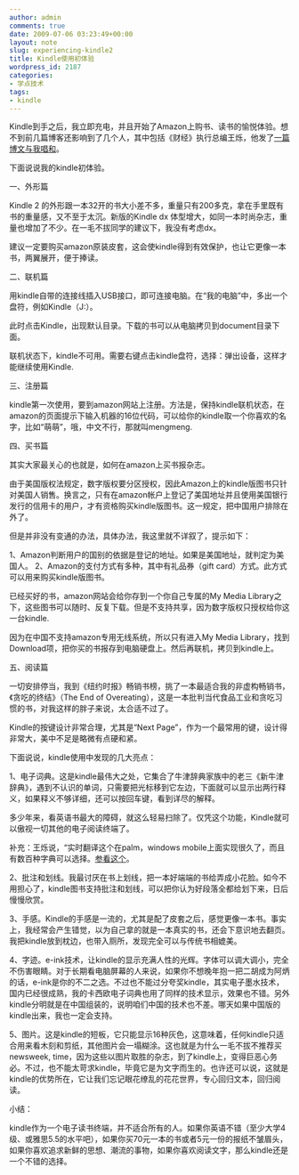 ```yaml
---
author: admin
comments: true
date: 2009-07-06 03:23:49+00:00
layout: note
slug: experiencing-kindle2
title: Kindle使用初体验
wordpress_id: 2187
categories:
- 学点技术
tags:
- kindle
---
```


Kindle到手之后，我立即充电，并且开始了Amazon上购书、读书的愉悦体验。想不到前几篇博客还影响到了几个人，其中包括《财经》执行总编王烁，他发了[一篇博文与我唱和](http://blog.caijing.com.cn/expert_article-65-1436.shtml)。

下面说说我的kindle初体验。

一、外形篇

Kindle 2 的外形跟一本32开的书大小差不多，重量只有200多克，拿在手里既有书的重量感，又不至于太沉。新版的Kindle dx 体型增大，如同一本时尚杂志，重量也增加了不少。在一毛不拔同学的建议下，我没有考虑dx。

建议一定要购买amazon原装皮套，这会使kindle得到有效保护，也让它更像一本书，两翼展开，便于捧读。

二、联机篇

用kindle自带的连接线插入USB接口，即可连接电脑。在“我的电脑”中，多出一个盘符，例如Kindle（J:）。

此时点击Kindle，出现默认目录。下载的书可以从电脑拷贝到document目录下面。

联机状态下，kindle不可用。需要右键点击kindle盘符，选择：弹出设备，这样才能继续使用Kindle.

三、注册篇

kindle第一次使用，要到amazon网站上注册。方法是，保持kindle联机状态，在amazon的页面提示下输入机器的16位代码，可以给你的kindle取一个你喜欢的名字，比如“萌萌”，哦，中文不行，那就叫mengmeng.

四、买书篇

其实大家最关心的也就是，如何在amazon上买书报杂志。

由于美国版权法规定，数字版权要分区授权，因此Amazon上的kindle版图书只针对美国人销售。换言之，只有在amazon帐户上登记了美国地址并且使用美国银行发行的信用卡的用户，才有资格购买kindle版图书。这一规定，把中国用户排除在外了。

但是并非没有变通的办法，具体办法，我这里就不详叙了，提示如下：

1、Amazon判断用户的国别的依据是登记的地址。如果是美国地址，就判定为美国人。
2、Amazon的支付方式有多种，其中有礼品券（gift card）方式。此方式可以用来购买kindle版图书。

已经买好的书，amazon网站会给你存到一个你自己专属的My Media Library之下，这些图书可以随时、反复下载。但是不支持共享，因为数字版权只授权给你这一台kindle.

因为在中国不支持amazon专用无线系统，所以只有进入My Media Library，找到Download项，把你买的书报存到电脑硬盘上。然后再联机，拷贝到kindle上。

五、阅读篇

一切安排停当，我到《纽约时报》畅销书榜，挑了一本最适合我的非虚构畅销书，《贪吃的终结》（The End of Overeating），这是一本批判当代食品工业和贪吃习惯的书，对我这样的胖子来说，太合适不过了。

Kindle的按键设计非常合理，尤其是“Next Page”，作为一个最常用的键，设计得非常大，美中不足是略微有点硬和紧。

下面说说，kindle使用中发现的几大亮点：

1、电子词典。这是kindle最伟大之处，它集合了牛津辞典家族中的老三《新牛津辞典》，遇到不认识的单词，只需要把光标移到它左边，下面就可以显示出两行释义，如果释义不够详细，还可以按回车键，看到详尽的解释。

多少年来，看英语书最大的障碍，就这么轻易扫除了。仅凭这个功能，Kindle就可以傲视一切其他的电子阅读终端了。

补充：王烁说，“实时翻译这个在palm，windows mobile上面实现很久了，而且有数百种字典可以选择。[参看这个](http://blog.caijing.com.cn/expert_article-65-627.shtml)。

2、批注和划线。我最讨厌在书上划线，把一本好端端的书给弄成小花脸。如今不用担心了，kindle图书支持批注和划线，可以把你认为好段落全都给划下来，日后慢慢欣赏。

3、手感。Kindle的手感是一流的，尤其是配了皮套之后，感觉更像一本书。事实上，我经常会产生错觉，以为自己拿的就是一本真实的书，还会下意识地去翻页。我把kindle放到枕边，也带入厕所，发现完全可以与传统书相媲美。

4、字迹。e-ink技术，让kindle的显示充满人性的光辉。字体可以调大调小，完全不伤害眼睛。对于长期看电脑屏幕的人来说，如果你不想晚年抱一把二胡成为阿炳的话，e-ink是你的不二之选。不过也不能过分夸奖kindle，其实电子墨水技术，国内已经很成熟，我的卡西欧电子词典也用了同样的技术显示，效果也不错。另外kindle分明就是在中国组装的，说明咱们中国的技术也不差。哪天如果中国版的kindle出来，我也一定会支持。

5、图片。这是kindle的短板，它只能显示16种灰色，这意味着，任何kindle只适合用来看木刻和剪纸，其他图片会一塌糊涂。这也就是为什么一毛不拔不推荐买newsweek, time，因为这些以图片取胜的杂志，到了kindle上，变得巨恶心务必。不过，也不能太苛求kindle，毕竟它是为文字而生的。也许还可以说，这就是kindle的优势所在，它让我们忘记眼花缭乱的花花世界，专心回归文本，回归阅读。

小结：

kindle作为一个电子读书终端，并不适合所有的人。如果你英语不错（至少大学4级、或雅思5.5的水平吧），如果你买70元一本的书或者5元一份的报纸不皱眉头，如果你喜欢追求新鲜的思想、潮流的事物，如果你喜欢阅读文字，那么kindle还是一个不错的选择。
